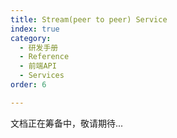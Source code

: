 ```yaml
---
title: Stream(peer to peer) Service
index: true
category:
  - 研发手册
  - Reference
  - 前端API
  - Services
order: 6

---
```


文档正在筹备中，敬请期待...